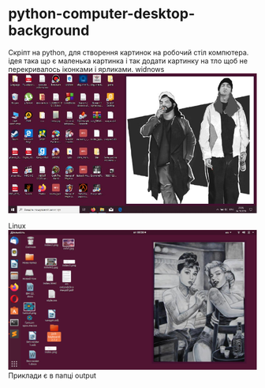 # python-computer-desktop-background
Скріпт на python, для створення картинок на робочий стіл компютера.
ідея така що є маленька картинка і так додати картинку на тло щоб не перекривалось іконками і ярликами.
widnows
![Скріншот робочого столу](https://github.com/DImasBo/python-computer-desktop-background/blob/master/index.jpg)

Linux
![Скріншот робочого столу](https://github.com/DImasBo/python-computer-desktop-background/blob/master/screen.png)
Приклади є  в папці output
